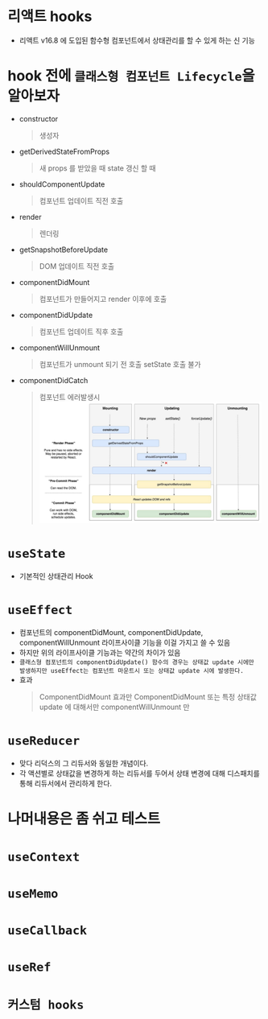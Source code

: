 # 리액트 hooks
  - 리액트 v16.8 에 도입된 함수형 컴포넌트에서 상태관리를 할 수 있게 하는 신 기능

# hook 전에 `클래스형 컴포넌트 Lifecycle`을 알아보자
  - constructor
    > 생성자
  - getDerivedStateFromProps
    > 새 props 를 받았을 때
    > state 갱신 할 때
  - shouldComponentUpdate
    > 컴포넌트 업데이트 직전 호출
  - render
    > 렌더링
  - getSnapshotBeforeUpdate
    > DOM 업데이트 직전 호출
  - componentDidMount
    > 컴포넌트가 만들어지고 render 이후에 호출
  - componentDidUpdate
    > 컴포넌트 업데이트 직후 호출
  - componentWillUnmount
    > 컴포넌트가 unmount 되기 전 호출
    > setState 호출 불가
  - componentDidCatch 
    > 컴포넌트 에러발생시
  ![](/public/images/class_component_lifecycle.jpg)

# `useState`
  - 기본적인 상태관리 Hook
  
# `useEffect`
  - 컴포넌트의 componentDidMount, componentDidUpdate, componentWillUnmount 라이프사이클 기능을 이걸 가지고 쓸 수 있음
  - 하지만 위의 라이프사이클 기능과는 약간의 차이가 있음
  - `클래스형 컴포넌트의 componentDidUpdate() 함수의 경우는 상태값 update 시에만 발생하지만 useEffect는 컴포넌트 마운트시 또는 상태값 update 시에 발생한다.`
  - 효과
    > ComponentDidMount 효과만 
    > ComponentDidMount 또는 특정 상태값 update 에 대해서만
    > componentWillUnmount 만

# `useReducer`
  - 맞다 리덕스의 그 리듀서와 동일한 개념이다.
  - 각 액션별로 상태값을 변경하게 하는 리듀서를 두어서 상태 변경에 대해 디스패치를 통해 리듀서에서 관리하게 한다.

# 나머내용은 좀 쉬고 테스트

# `useContext`

# `useMemo`

# `useCallback`

# `useRef`

# `커스텀 hooks`
